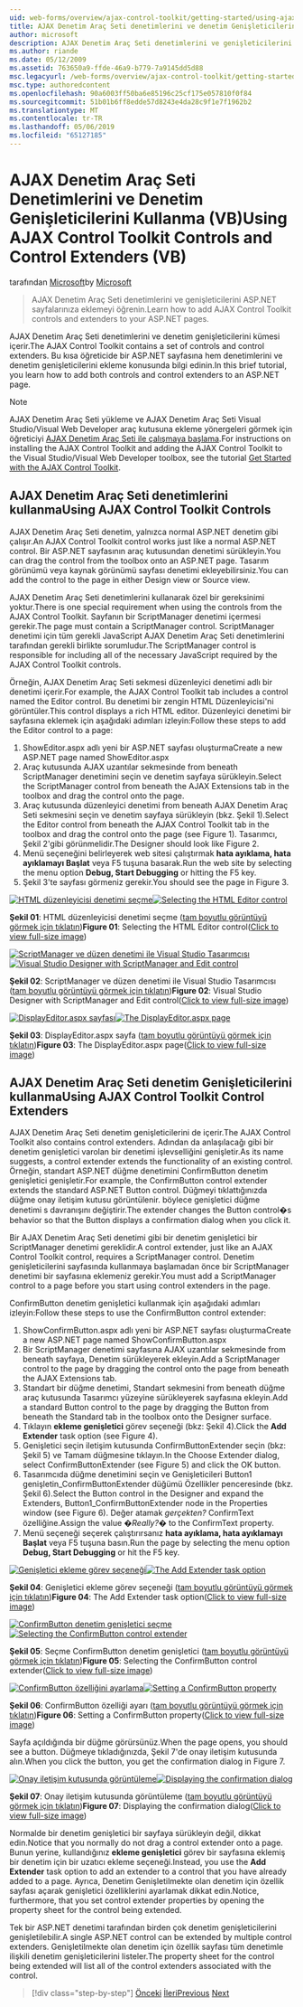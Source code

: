 ```yaml
---
uid: web-forms/overview/ajax-control-toolkit/getting-started/using-ajax-control-toolkit-controls-and-control-extenders-vb
title: AJAX Denetim Araç Seti denetimlerini ve denetim Genişleticilerini (VB) kullanarak | Microsoft Docs
author: microsoft
description: AJAX Denetim Araç Seti denetimlerini ve genişleticilerini ASP.NET sayfalarınıza eklemeyi öğrenin.
ms.author: riande
ms.date: 05/12/2009
ms.assetid: 763650a9-ffde-46a9-b779-7a9145dd5d88
msc.legacyurl: /web-forms/overview/ajax-control-toolkit/getting-started/using-ajax-control-toolkit-controls-and-control-extenders-vb
msc.type: authoredcontent
ms.openlocfilehash: 90a6003ff50ba6e85196c25cf175e057810f0f84
ms.sourcegitcommit: 51b01b6ff8edde57d8243e4da28c9f1e7f1962b2
ms.translationtype: MT
ms.contentlocale: tr-TR
ms.lasthandoff: 05/06/2019
ms.locfileid: "65127185"
---
```

# <a name="using-ajax-control-toolkit-controls-and-control-extenders-vb"></a><span data-ttu-id="1f4bc-103">AJAX Denetim Araç Seti Denetimlerini ve Denetim Genişleticilerini Kullanma (VB)</span><span class="sxs-lookup"><span data-stu-id="1f4bc-103">Using AJAX Control Toolkit Controls and Control Extenders (VB)</span></span>

<span data-ttu-id="1f4bc-104">tarafından [Microsoft](https://github.com/microsoft)</span><span class="sxs-lookup"><span data-stu-id="1f4bc-104">by [Microsoft](https://github.com/microsoft)</span></span>

> <span data-ttu-id="1f4bc-105">AJAX Denetim Araç Seti denetimlerini ve genişleticilerini ASP.NET sayfalarınıza eklemeyi öğrenin.</span><span class="sxs-lookup"><span data-stu-id="1f4bc-105">Learn how to add AJAX Control Toolkit controls and extenders to your ASP.NET pages.</span></span>

<span data-ttu-id="1f4bc-106">AJAX Denetim Araç Seti denetimlerini ve denetim genişleticilerini kümesi içerir.</span><span class="sxs-lookup"><span data-stu-id="1f4bc-106">The AJAX Control Toolkit contains a set of controls and control extenders.</span></span> <span data-ttu-id="1f4bc-107">Bu kısa öğreticide bir ASP.NET sayfasına hem denetimlerini ve denetim genişleticilerini ekleme konusunda bilgi edinin.</span><span class="sxs-lookup"><span data-stu-id="1f4bc-107">In this brief tutorial, you learn how to add both controls and control extenders to an ASP.NET page.</span></span>

> [!NOTE] 
> 
> <span data-ttu-id="1f4bc-108">AJAX Denetim Araç Seti yükleme ve AJAX Denetim Araç Seti Visual Studio/Visual Web Developer araç kutusuna ekleme yönergeleri görmek için öğreticiyi [AJAX Denetim Araç Seti ile çalışmaya başlama](get-started-with-the-ajax-control-toolkit-vb.md).</span><span class="sxs-lookup"><span data-stu-id="1f4bc-108">For instructions on installing the AJAX Control Toolkit and adding the AJAX Control Toolkit to the Visual Studio/Visual Web Developer toolbox, see the tutorial [Get Started with the AJAX Control Toolkit](get-started-with-the-ajax-control-toolkit-vb.md).</span></span>

## <a name="using-ajax-control-toolkit-controls"></a><span data-ttu-id="1f4bc-109">AJAX Denetim Araç Seti denetimlerini kullanma</span><span class="sxs-lookup"><span data-stu-id="1f4bc-109">Using AJAX Control Toolkit Controls</span></span>

<span data-ttu-id="1f4bc-110">AJAX Denetim Araç Seti denetim, yalnızca normal ASP.NET denetim gibi çalışır.</span><span class="sxs-lookup"><span data-stu-id="1f4bc-110">An AJAX Control Toolkit control works just like a normal ASP.NET control.</span></span> <span data-ttu-id="1f4bc-111">Bir ASP.NET sayfasının araç kutusundan denetimi sürükleyin.</span><span class="sxs-lookup"><span data-stu-id="1f4bc-111">You can drag the control from the toolbox onto an ASP.NET page.</span></span> <span data-ttu-id="1f4bc-112">Tasarım görünümü veya kaynak görünümü sayfası denetimi ekleyebilirsiniz.</span><span class="sxs-lookup"><span data-stu-id="1f4bc-112">You can add the control to the page in either Design view or Source view.</span></span>

<span data-ttu-id="1f4bc-113">AJAX Denetim Araç Seti denetimlerini kullanarak özel bir gereksinimi yoktur.</span><span class="sxs-lookup"><span data-stu-id="1f4bc-113">There is one special requirement when using the controls from the AJAX Control Toolkit.</span></span> <span data-ttu-id="1f4bc-114">Sayfanın bir ScriptManager denetimi içermesi gerekir.</span><span class="sxs-lookup"><span data-stu-id="1f4bc-114">The page must contain a ScriptManager control.</span></span> <span data-ttu-id="1f4bc-115">ScriptManager denetimi için tüm gerekli JavaScript AJAX Denetim Araç Seti denetimlerini tarafından gerekli birlikte sorumludur.</span><span class="sxs-lookup"><span data-stu-id="1f4bc-115">The ScriptManager control is responsible for including all of the necessary JavaScript required by the AJAX Control Toolkit controls.</span></span>

<span data-ttu-id="1f4bc-116">Örneğin, AJAX Denetim Araç Seti sekmesi düzenleyici denetimi adlı bir denetimi içerir.</span><span class="sxs-lookup"><span data-stu-id="1f4bc-116">For example, the AJAX Control Toolkit tab includes a control named the Editor control.</span></span> <span data-ttu-id="1f4bc-117">Bu denetimi bir zengin HTML Düzenleyicisi'ni görüntüler.</span><span class="sxs-lookup"><span data-stu-id="1f4bc-117">This control displays a rich HTML editor.</span></span> <span data-ttu-id="1f4bc-118">Düzenleyici denetimi bir sayfasına eklemek için aşağıdaki adımları izleyin:</span><span class="sxs-lookup"><span data-stu-id="1f4bc-118">Follow these steps to add the Editor control to a page:</span></span>

1. <span data-ttu-id="1f4bc-119">ShowEditor.aspx adlı yeni bir ASP.NET sayfası oluşturma</span><span class="sxs-lookup"><span data-stu-id="1f4bc-119">Create a new ASP.NET page named ShowEditor.aspx</span></span>
2. <span data-ttu-id="1f4bc-120">Araç kutusunda AJAX uzantılar sekmesinde from beneath ScriptManager denetimini seçin ve denetim sayfaya sürükleyin.</span><span class="sxs-lookup"><span data-stu-id="1f4bc-120">Select the ScriptManager control from beneath the AJAX Extensions tab in the toolbox and drag the control onto the page.</span></span>
3. <span data-ttu-id="1f4bc-121">Araç kutusunda düzenleyici denetimi from beneath AJAX Denetim Araç Seti sekmesini seçin ve denetim sayfaya sürükleyin (bkz. Şekil 1).</span><span class="sxs-lookup"><span data-stu-id="1f4bc-121">Select the Editor control from beneath the AJAX Control Toolkit tab in the toolbox and drag the control onto the page (see Figure 1).</span></span> <span data-ttu-id="1f4bc-122">Tasarımcı, Şekil 2'gibi görünmelidir.</span><span class="sxs-lookup"><span data-stu-id="1f4bc-122">The Designer should look like Figure 2.</span></span>
4. <span data-ttu-id="1f4bc-123">Menü seçeneğini belirleyerek web sitesi çalıştırmak **hata ayıklama, hata ayıklamayı Başlat** veya F5 tuşuna basarak.</span><span class="sxs-lookup"><span data-stu-id="1f4bc-123">Run the web site by selecting the menu option **Debug, Start Debugging** or hitting the F5 key.</span></span>
5. <span data-ttu-id="1f4bc-124">Şekil 3'te sayfası görmeniz gerekir.</span><span class="sxs-lookup"><span data-stu-id="1f4bc-124">You should see the page in Figure 3.</span></span>

<span data-ttu-id="1f4bc-125">[![HTML düzenleyicisi denetimi seçme](using-ajax-control-toolkit-controls-and-control-extenders-vb/_static/image1.jpg)](using-ajax-control-toolkit-controls-and-control-extenders-vb/_static/image1.png)</span><span class="sxs-lookup"><span data-stu-id="1f4bc-125">[![Selecting the HTML Editor control](using-ajax-control-toolkit-controls-and-control-extenders-vb/_static/image1.jpg)](using-ajax-control-toolkit-controls-and-control-extenders-vb/_static/image1.png)</span></span>

<span data-ttu-id="1f4bc-126">**Şekil 01**: HTML düzenleyicisi denetimi seçme ([tam boyutlu görüntüyü görmek için tıklatın](using-ajax-control-toolkit-controls-and-control-extenders-vb/_static/image2.png))</span><span class="sxs-lookup"><span data-stu-id="1f4bc-126">**Figure 01**: Selecting the HTML Editor control([Click to view full-size image](using-ajax-control-toolkit-controls-and-control-extenders-vb/_static/image2.png))</span></span>

<span data-ttu-id="1f4bc-127">[![ScriptManager ve düzen denetimi ile Visual Studio Tasarımcısı](using-ajax-control-toolkit-controls-and-control-extenders-vb/_static/image2.jpg)](using-ajax-control-toolkit-controls-and-control-extenders-vb/_static/image3.png)</span><span class="sxs-lookup"><span data-stu-id="1f4bc-127">[![Visual Studio Designer with ScriptManager and Edit control](using-ajax-control-toolkit-controls-and-control-extenders-vb/_static/image2.jpg)](using-ajax-control-toolkit-controls-and-control-extenders-vb/_static/image3.png)</span></span>

<span data-ttu-id="1f4bc-128">**Şekil 02**: ScriptManager ve düzen denetimi ile Visual Studio Tasarımcısı ([tam boyutlu görüntüyü görmek için tıklatın](using-ajax-control-toolkit-controls-and-control-extenders-vb/_static/image4.png))</span><span class="sxs-lookup"><span data-stu-id="1f4bc-128">**Figure 02**: Visual Studio Designer with ScriptManager and Edit control([Click to view full-size image](using-ajax-control-toolkit-controls-and-control-extenders-vb/_static/image4.png))</span></span>

<span data-ttu-id="1f4bc-129">[![DisplayEditor.aspx sayfası](using-ajax-control-toolkit-controls-and-control-extenders-vb/_static/image3.jpg)](using-ajax-control-toolkit-controls-and-control-extenders-vb/_static/image5.png)</span><span class="sxs-lookup"><span data-stu-id="1f4bc-129">[![The DisplayEditor.aspx page](using-ajax-control-toolkit-controls-and-control-extenders-vb/_static/image3.jpg)](using-ajax-control-toolkit-controls-and-control-extenders-vb/_static/image5.png)</span></span>

<span data-ttu-id="1f4bc-130">**Şekil 03**: DisplayEditor.aspx sayfa ([tam boyutlu görüntüyü görmek için tıklatın](using-ajax-control-toolkit-controls-and-control-extenders-vb/_static/image6.png))</span><span class="sxs-lookup"><span data-stu-id="1f4bc-130">**Figure 03**: The DisplayEditor.aspx page([Click to view full-size image](using-ajax-control-toolkit-controls-and-control-extenders-vb/_static/image6.png))</span></span>

## <a name="using-ajax-control-toolkit-control-extenders"></a><span data-ttu-id="1f4bc-131">AJAX Denetim Araç Seti denetim Genişleticilerini kullanma</span><span class="sxs-lookup"><span data-stu-id="1f4bc-131">Using AJAX Control Toolkit Control Extenders</span></span>

<span data-ttu-id="1f4bc-132">AJAX Denetim Araç Seti denetim genişleticilerini de içerir.</span><span class="sxs-lookup"><span data-stu-id="1f4bc-132">The AJAX Control Toolkit also contains control extenders.</span></span> <span data-ttu-id="1f4bc-133">Adından da anlaşılacağı gibi bir denetim genişletici varolan bir denetimi işlevselliğini genişletir.</span><span class="sxs-lookup"><span data-stu-id="1f4bc-133">As its name suggests, a control extender extends the functionality of an existing control.</span></span> <span data-ttu-id="1f4bc-134">Örneğin, standart ASP.NET düğme denetimini ConfirmButton denetim genişletici genişletir.</span><span class="sxs-lookup"><span data-stu-id="1f4bc-134">For example, the ConfirmButton control extender extends the standard ASP.NET Button control.</span></span> <span data-ttu-id="1f4bc-135">Düğmeyi tıklattığınızda düğme onay iletişim kutusu görüntülenir. böylece genişletici düğme denetimi s davranışını değiştirir.</span><span class="sxs-lookup"><span data-stu-id="1f4bc-135">The extender changes the Button control�s behavior so that the Button displays a confirmation dialog when you click it.</span></span>

<span data-ttu-id="1f4bc-136">Bir AJAX Denetim Araç Seti denetimi gibi bir denetim genişletici bir ScriptManager denetimi gereklidir.</span><span class="sxs-lookup"><span data-stu-id="1f4bc-136">A control extender, just like an AJAX Control Toolkit control, requires a ScriptManager control.</span></span> <span data-ttu-id="1f4bc-137">Denetim genişleticilerini sayfasında kullanmaya başlamadan önce bir ScriptManager denetimi bir sayfasına eklemeniz gerekir.</span><span class="sxs-lookup"><span data-stu-id="1f4bc-137">You must add a ScriptManager control to a page before you start using control extenders in the page.</span></span>

<span data-ttu-id="1f4bc-138">ConfirmButton denetim genişletici kullanmak için aşağıdaki adımları izleyin:</span><span class="sxs-lookup"><span data-stu-id="1f4bc-138">Follow these steps to use the ConfirmButton control extender:</span></span>

1. <span data-ttu-id="1f4bc-139">ShowConfirmButton.aspx adlı yeni bir ASP.NET sayfası oluşturma</span><span class="sxs-lookup"><span data-stu-id="1f4bc-139">Create a new ASP.NET page named ShowConfirmButton.aspx</span></span>
2. <span data-ttu-id="1f4bc-140">Bir ScriptManager denetimi sayfasına AJAX uzantılar sekmesinde from beneath sayfaya, Denetim sürükleyerek ekleyin.</span><span class="sxs-lookup"><span data-stu-id="1f4bc-140">Add a ScriptManager control to the page by dragging the control onto the page from beneath the AJAX Extensions tab.</span></span>
3. <span data-ttu-id="1f4bc-141">Standart bir düğme denetimi, Standart sekmesini from beneath düğme araç kutusunda Tasarımcı yüzeyine sürükleyerek sayfasına ekleyin.</span><span class="sxs-lookup"><span data-stu-id="1f4bc-141">Add a standard Button control to the page by dragging the Button from beneath the Standard tab in the toolbox onto the Designer surface.</span></span>
4. <span data-ttu-id="1f4bc-142">Tıklayın **ekleme genişletici** görev seçeneği (bkz: Şekil 4).</span><span class="sxs-lookup"><span data-stu-id="1f4bc-142">Click the **Add Extender** task option (see Figure 4).</span></span>
5. <span data-ttu-id="1f4bc-143">Genişletici seçin iletişim kutusunda ConfirmButtonExtender seçin (bkz: Şekil 5) ve Tamam düğmesine tıklayın.</span><span class="sxs-lookup"><span data-stu-id="1f4bc-143">In the Choose Extender dialog, select ConfirmButtonExtender (see Figure 5) and click the OK button.</span></span>
6. <span data-ttu-id="1f4bc-144">Tasarımcıda düğme denetimini seçin ve Genişleticileri Button1 genişletin\_ConfirmButtonExtender düğümü Özellikler penceresinde (bkz. Şekil 6).</span><span class="sxs-lookup"><span data-stu-id="1f4bc-144">Select the Button control in the Designer and expand the Extenders, Button1\_ConfirmButtonExtender node in the Properties window (see Figure 6).</span></span> <span data-ttu-id="1f4bc-145">Değer atamak *gerçekten?* ConfirmText özelliğine.</span><span class="sxs-lookup"><span data-stu-id="1f4bc-145">Assign the value *�Really?�* to the ConfirmText property.</span></span>
7. <span data-ttu-id="1f4bc-146">Menü seçeneği seçerek çalıştırırsanız **hata ayıklama, hata ayıklamayı Başlat** veya F5 tuşuna basın.</span><span class="sxs-lookup"><span data-stu-id="1f4bc-146">Run the page by selecting the menu option **Debug, Start Debugging** or hit the F5 key.</span></span>

<span data-ttu-id="1f4bc-147">[![Genişletici ekleme görev seçeneği](using-ajax-control-toolkit-controls-and-control-extenders-vb/_static/image4.jpg)](using-ajax-control-toolkit-controls-and-control-extenders-vb/_static/image7.png)</span><span class="sxs-lookup"><span data-stu-id="1f4bc-147">[![The Add Extender task option](using-ajax-control-toolkit-controls-and-control-extenders-vb/_static/image4.jpg)](using-ajax-control-toolkit-controls-and-control-extenders-vb/_static/image7.png)</span></span>

<span data-ttu-id="1f4bc-148">**Şekil 04**: Genişletici ekleme görev seçeneği ([tam boyutlu görüntüyü görmek için tıklatın](using-ajax-control-toolkit-controls-and-control-extenders-vb/_static/image8.png))</span><span class="sxs-lookup"><span data-stu-id="1f4bc-148">**Figure 04**: The Add Extender task option([Click to view full-size image](using-ajax-control-toolkit-controls-and-control-extenders-vb/_static/image8.png))</span></span>

<span data-ttu-id="1f4bc-149">[![ConfirmButton denetim genişletici seçme](using-ajax-control-toolkit-controls-and-control-extenders-vb/_static/image5.jpg)](using-ajax-control-toolkit-controls-and-control-extenders-vb/_static/image9.png)</span><span class="sxs-lookup"><span data-stu-id="1f4bc-149">[![Selecting the ConfirmButton control extender](using-ajax-control-toolkit-controls-and-control-extenders-vb/_static/image5.jpg)](using-ajax-control-toolkit-controls-and-control-extenders-vb/_static/image9.png)</span></span>

<span data-ttu-id="1f4bc-150">**Şekil 05**: Seçme ConfirmButton denetim genişletici ([tam boyutlu görüntüyü görmek için tıklatın](using-ajax-control-toolkit-controls-and-control-extenders-vb/_static/image10.png))</span><span class="sxs-lookup"><span data-stu-id="1f4bc-150">**Figure 05**: Selecting the ConfirmButton control extender([Click to view full-size image](using-ajax-control-toolkit-controls-and-control-extenders-vb/_static/image10.png))</span></span>

<span data-ttu-id="1f4bc-151">[![ConfirmButton özelliğini ayarlama](using-ajax-control-toolkit-controls-and-control-extenders-vb/_static/image6.jpg)](using-ajax-control-toolkit-controls-and-control-extenders-vb/_static/image11.png)</span><span class="sxs-lookup"><span data-stu-id="1f4bc-151">[![Setting a ConfirmButton property](using-ajax-control-toolkit-controls-and-control-extenders-vb/_static/image6.jpg)](using-ajax-control-toolkit-controls-and-control-extenders-vb/_static/image11.png)</span></span>

<span data-ttu-id="1f4bc-152">**Şekil 06**: ConfirmButton özelliği ayarı ([tam boyutlu görüntüyü görmek için tıklatın](using-ajax-control-toolkit-controls-and-control-extenders-vb/_static/image12.png))</span><span class="sxs-lookup"><span data-stu-id="1f4bc-152">**Figure 06**: Setting a ConfirmButton property([Click to view full-size image](using-ajax-control-toolkit-controls-and-control-extenders-vb/_static/image12.png))</span></span>

<span data-ttu-id="1f4bc-153">Sayfa açıldığında bir düğme görürsünüz.</span><span class="sxs-lookup"><span data-stu-id="1f4bc-153">When the page opens, you should see a button.</span></span> <span data-ttu-id="1f4bc-154">Düğmeye tıkladığınızda, Şekil 7'de onay iletişim kutusunda alın.</span><span class="sxs-lookup"><span data-stu-id="1f4bc-154">When you click the button, you get the confirmation dialog in Figure 7.</span></span>

<span data-ttu-id="1f4bc-155">[![Onay iletişim kutusunda görüntüleme](using-ajax-control-toolkit-controls-and-control-extenders-vb/_static/image7.jpg)](using-ajax-control-toolkit-controls-and-control-extenders-vb/_static/image13.png)</span><span class="sxs-lookup"><span data-stu-id="1f4bc-155">[![Displaying the confirmation dialog](using-ajax-control-toolkit-controls-and-control-extenders-vb/_static/image7.jpg)](using-ajax-control-toolkit-controls-and-control-extenders-vb/_static/image13.png)</span></span>

<span data-ttu-id="1f4bc-156">**Şekil 07**: Onay iletişim kutusunda görüntüleme ([tam boyutlu görüntüyü görmek için tıklatın](using-ajax-control-toolkit-controls-and-control-extenders-vb/_static/image14.png))</span><span class="sxs-lookup"><span data-stu-id="1f4bc-156">**Figure 07**: Displaying the confirmation dialog([Click to view full-size image](using-ajax-control-toolkit-controls-and-control-extenders-vb/_static/image14.png))</span></span>

<span data-ttu-id="1f4bc-157">Normalde bir denetim genişletici bir sayfaya sürükleyin değil, dikkat edin.</span><span class="sxs-lookup"><span data-stu-id="1f4bc-157">Notice that you normally do not drag a control extender onto a page.</span></span> <span data-ttu-id="1f4bc-158">Bunun yerine, kullandığınız **ekleme genişletici** görev bir sayfasına eklemiş bir denetim için bir uzatıcı ekleme seçeneği.</span><span class="sxs-lookup"><span data-stu-id="1f4bc-158">Instead, you use the **Add Extender** task option to add an extender to a control that you have already added to a page.</span></span> <span data-ttu-id="1f4bc-159">Ayrıca, Denetim Genişletilmekte olan denetim için özellik sayfası açarak genişletici özelliklerini ayarlamak dikkat edin.</span><span class="sxs-lookup"><span data-stu-id="1f4bc-159">Notice, furthermore, that you set control extender properties by opening the property sheet for the control being extended.</span></span>

<span data-ttu-id="1f4bc-160">Tek bir ASP.NET denetimi tarafından birden çok denetim genişleticilerini genişletilebilir.</span><span class="sxs-lookup"><span data-stu-id="1f4bc-160">A single ASP.NET control can be extended by multiple control extenders.</span></span> <span data-ttu-id="1f4bc-161">Genişletilmekte olan denetim için özellik sayfası tüm denetimle ilişkili denetim genişleticilerini listeler.</span><span class="sxs-lookup"><span data-stu-id="1f4bc-161">The property sheet for the control being extended will list all of the control extenders associated with the control.</span></span>

> [!div class="step-by-step"]
> <span data-ttu-id="1f4bc-162">[Önceki](get-started-with-the-ajax-control-toolkit-vb.md)
> [İleri](creating-a-custom-ajax-control-toolkit-control-extender-vb.md)</span><span class="sxs-lookup"><span data-stu-id="1f4bc-162">[Previous](get-started-with-the-ajax-control-toolkit-vb.md)
[Next](creating-a-custom-ajax-control-toolkit-control-extender-vb.md)</span></span>
